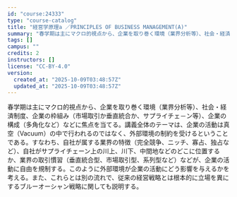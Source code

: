 ```yaml
---
id: "course:24333"
type: "course-catalog"
title: "経営学原理a ／PRINCIPLES OF BUSINESS MANAGEMENT(A)"
summary: "春学期は主にマクロ的視点から、企業を取り巻く環境（業界分析等）、社会・経済制度、企業の枠組み（市場取引か垂直統合か、サプライチェ－ン等）、企業の構成（多角化など）などに焦点を当てる。講義全体のテーマは、企業の活動は真空（Vacuum）の中で…"
tags: []
campus: ""
credits: 2
instructors: []
license: "CC-BY-4.0"
version:
  created_at: "2025-10-09T03:48:57Z"
  updated_at: "2025-10-09T03:48:57Z"
---
```

春学期は主にマクロ的視点から、企業を取り巻く環境（業界分析等）、社会・経済制度、企業の枠組み（市場取引か垂直統合か、サプライチェ－ン等）、企業の構成（多角化など）などに焦点を当てる。講義全体のテーマは、企業の活動は真空（Vacuum）の中で行われるのではなく、外部環境の制約を受けるということである。すなわち、自社が属する業界の特徴（完全競争、ニッチ、寡占、独占など）、自社がサプライチェーン上の川上、川下、中間地などのどこに位置するか、業界の取引慣習（垂直統合型、市場取引型、系列型など）などが、企業の活動に自由を規制する。このように外部環境が企業の活動にどう影響を与えるかを考える。また、これらとは別の流れで、従来の経営戦略とは根本的に立場を異にするブルーオーシャン戦略に関しても説明する。
